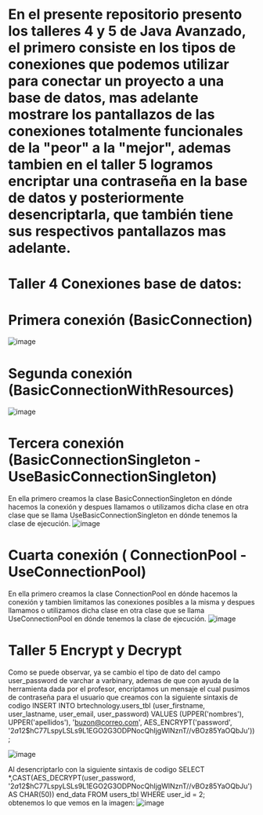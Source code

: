 # En el presente repositorio presento los talleres 4 y 5 de Java Avanzado, el primero consiste en los tipos de conexiones que podemos utilizar para conectar un proyecto a una base de datos, mas adelante mostrare los pantallazos de las conexiones totalmente funcionales de la "peor" a la "mejor", ademas tambien en el taller 5 logramos encriptar una contraseña en la base de datos y posteriormente desencriptarla, que también tiene sus respectivos pantallazos mas adelante.

# Taller 4 Conexiones base de datos:

# Primera conexión (BasicConnection)
![image](https://user-images.githubusercontent.com/126422513/236090968-92b25019-691a-4e56-9f82-a52fe5592a89.png)

# Segunda conexión (BasicConnectionWithResources)
![image](https://user-images.githubusercontent.com/126422513/236091330-d338e7bc-b3f0-4d47-9f7e-7d33255ae383.png)

# Tercera conexión (BasicConnectionSingleton -  UseBasicConnectionSingleton)
En ella primero creamos la clase BasicConnectionSingleton en dónde hacemos la conexión y despues llamamos o utilizamos dicha clase en otra clase que se llama UseBasicConnectionSingleton en dónde tenemos la clase de ejecución.
![image](https://user-images.githubusercontent.com/126422513/236091367-cc7ad7e6-90e3-4444-8863-27118cb3eadf.png)

# Cuarta conexión ( ConnectionPool - UseConnectionPool)
En ella primero creamos la clase ConnectionPool en dónde hacemos la conexión y tambien limitamos las conexiones posibles a la misma y despues llamamos o utilizamos dicha clase en otra clase que se llama UseConnectionPool en dónde tenemos la clase de ejecución.
![image](https://user-images.githubusercontent.com/126422513/236091404-44d712ec-e033-4a6c-a90e-7455bf787702.png)

# Taller 5 Encrypt y Decrypt
Como se puede observar, ya se cambio el tipo de dato del campo user_password de varchar a varbinary, ademas de que con ayuda de la herramienta dada por el profesor, encriptamos un mensaje el cual pusimos de contraseña para el usuario que creamos con la siguiente sintaxis de codigo 
INSERT INTO brtechnology.users_tbl (user_firstname, user_lastname, user_email, user_password)
VALUES (UPPER('nombres'), UPPER('apellidos'), 'buzon@correo.com',
AES_ENCRYPT('password',
'$2a$12$hC77LspyLSLs9L1EGO2G3ODPNocQhIjgWlNznT//vBOz85YaOQbJu'));

![image](https://user-images.githubusercontent.com/126422513/236094921-020fe30a-1896-4502-b992-d1f198e8d6ba.png)

Al desencriptarlo con la siguiente sintaxis de codigo SELECT *,CAST(AES_DECRYPT(user_password,
'$2a$12$hC77LspyLSLs9L1EGO2G3ODPNocQhIjgWlNznT//vBOz85YaOQbJu') AS CHAR(50))
end_data FROM users_tbl WHERE user_id = 2;	
obtenemos lo que vemos en la imagen:
![image](https://user-images.githubusercontent.com/126422513/236095196-c1e310fa-3dd1-4b6f-aad0-e41c4c79daf1.png)


